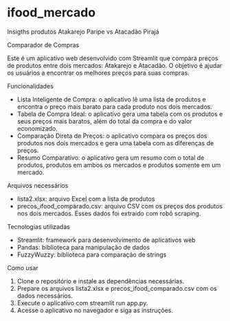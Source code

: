 # ifood_mercado
Insigths produtos Atakarejo Paripe vs Atacadão Pirajá

Comparador de Compras

Este é um aplicativo web desenvolvido com Streamlit que compara preços de produtos entre dois mercados: Atakarejo e Atacadão. O objetivo é ajudar os usuários a encontrar os melhores preços para suas compras.

Funcionalidades

- Lista Inteligente de Compra: o aplicativo lê uma lista de produtos e encontra o preço mais barato para cada produto nos dois mercados.
- Tabela de Compra Ideal: o aplicativo gera uma tabela com os produtos e seus preços mais baratos, além do total da compra e do valor economizado.
- Comparação Direta de Preços: o aplicativo compara os preços dos produtos nos dois mercados e gera uma tabela com as diferenças de preços.
- Resumo Comparativo: o aplicativo gera um resumo com o total de produtos, produtos em ambos os mercados e produtos somente em um mercado.

Arquivos necessários

- lista2.xlsx: arquivo Excel com a lista de produtos
- precos_ifood_comparado.csv: arquivo CSV com os preços dos produtos nos dois mercados. Esses dados foi extraido com robô scraping.

Tecnologias utilizadas

- Streamlit: framework para desenvolvimento de aplicativos web
- Pandas: biblioteca para manipulação de dados
- FuzzyWuzzy: biblioteca para comparação de strings

Como usar

1. Clone o repositório e instale as dependências necessárias.
2. Prepare os arquivos lista2.xlsx e precos_ifood_comparado.csv com os dados necessários.
3. Execute o aplicativo com streamlit run app.py.
4. Acesse o aplicativo no navegador e siga as instruções.


